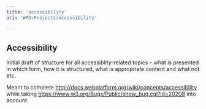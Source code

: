 ```yaml
---
title: 'accessibility'
uri: 'WPD:Projects/accessibility'

---
```

## Accessibility

Initial draft of structure for all accessiblity-related topics – what is presented in which form, how it is structured, what is appropriate content and what not etc.

Meant to complete <http://docs.webplatform.org/wiki/concepts/accessibility> while taking <https://www.w3.org/Bugs/Public/show_bug.cgi?id=20208> into account.
